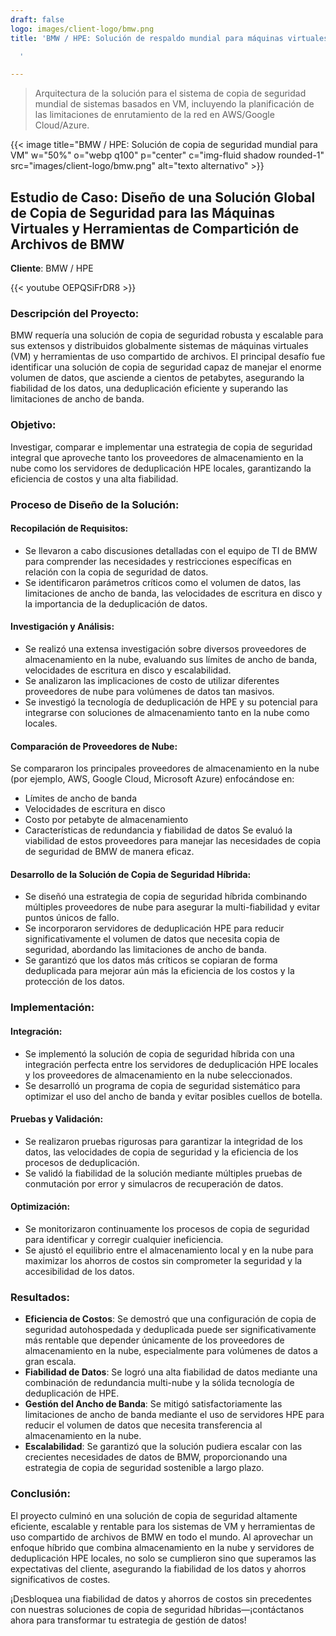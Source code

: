 ```yaml
---
draft: false
logo: images/client-logo/bmw.png
title: 'BMW / HPE: Solución de respaldo mundial para máquinas virtuales (VM).

  '

---
```

> Arquitectura de la solución para el sistema de copia de seguridad mundial de sistemas basados en VM, incluyendo la planificación de las limitaciones de enrutamiento de la red en AWS/Google Cloud/Azure.

{{< image title="BMW / HPE: Solución de copia de seguridad mundial para VM" w="50%" o="webp q100" p="center" c="img-fluid shadow rounded-1" src="images/client-logo/bmw.png" alt="texto alternativo" >}}

## Estudio de Caso: Diseño de una Solución Global de Copia de Seguridad para las Máquinas Virtuales y Herramientas de Compartición de Archivos de BMW

**Cliente**: BMW / HPE

{{< youtube OEPQSiFrDR8 >}}

### Descripción del Proyecto:

BMW requería una solución de copia de seguridad robusta y escalable para sus extensos y distribuidos globalmente sistemas de máquinas virtuales (VM) y herramientas de uso compartido de archivos. El principal desafío fue identificar una solución de copia de seguridad capaz de manejar el enorme volumen de datos, que asciende a cientos de petabytes, asegurando la fiabilidad de los datos, una deduplicación eficiente y superando las limitaciones de ancho de banda.

### Objetivo:

Investigar, comparar e implementar una estrategia de copia de seguridad integral que aproveche tanto los proveedores de almacenamiento en la nube como los servidores de deduplicación HPE locales, garantizando la eficiencia de costos y una alta fiabilidad.

### Proceso de Diseño de la Solución:

#### Recopilación de Requisitos:

- Se llevaron a cabo discusiones detalladas con el equipo de TI de BMW para comprender las necesidades y restricciones específicas en relación con la copia de seguridad de datos.
- Se identificaron parámetros críticos como el volumen de datos, las limitaciones de ancho de banda, las velocidades de escritura en disco y la importancia de la deduplicación de datos.

#### Investigación y Análisis:

- Se realizó una extensa investigación sobre diversos proveedores de almacenamiento en la nube, evaluando sus límites de ancho de banda, velocidades de escritura en disco y escalabilidad.
- Se analizaron las implicaciones de costo de utilizar diferentes proveedores de nube para volúmenes de datos tan masivos.
- Se investigó la tecnología de deduplicación de HPE y su potencial para integrarse con soluciones de almacenamiento tanto en la nube como locales.

#### Comparación de Proveedores de Nube:

Se compararon los principales proveedores de almacenamiento en la nube (por ejemplo, AWS, Google Cloud, Microsoft Azure) enfocándose en:
- Límites de ancho de banda
- Velocidades de escritura en disco
- Costo por petabyte de almacenamiento
- Características de redundancia y fiabilidad de datos
Se evaluó la viabilidad de estos proveedores para manejar las necesidades de copia de seguridad de BMW de manera eficaz.

#### Desarrollo de la Solución de Copia de Seguridad Híbrida:

- Se diseñó una estrategia de copia de seguridad híbrida combinando múltiples proveedores de nube para asegurar la multi-fiabilidad y evitar puntos únicos de fallo.
- Se incorporaron servidores de deduplicación HPE para reducir significativamente el volumen de datos que necesita copia de seguridad, abordando las limitaciones de ancho de banda.
- Se garantizó que los datos más críticos se copiaran de forma deduplicada para mejorar aún más la eficiencia de los costos y la protección de los datos.

### Implementación:

#### Integración:

- Se implementó la solución de copia de seguridad híbrida con una integración perfecta entre los servidores de deduplicación HPE locales y los proveedores de almacenamiento en la nube seleccionados.
- Se desarrolló un programa de copia de seguridad sistemático para optimizar el uso del ancho de banda y evitar posibles cuellos de botella.

#### Pruebas y Validación:

- Se realizaron pruebas rigurosas para garantizar la integridad de los datos, las velocidades de copia de seguridad y la eficiencia de los procesos de deduplicación.
- Se validó la fiabilidad de la solución mediante múltiples pruebas de conmutación por error y simulacros de recuperación de datos.

#### Optimización:

- Se monitorizaron continuamente los procesos de copia de seguridad para identificar y corregir cualquier ineficiencia.
- Se ajustó el equilibrio entre el almacenamiento local y en la nube para maximizar los ahorros de costos sin comprometer la seguridad y la accesibilidad de los datos.

### Resultados:

- **Eficiencia de Costos**: Se demostró que una configuración de copia de seguridad autohospedada y deduplicada puede ser significativamente más rentable que depender únicamente de los proveedores de almacenamiento en la nube, especialmente para volúmenes de datos a gran escala.
- **Fiabilidad de Datos**: Se logró una alta fiabilidad de datos mediante una combinación de redundancia multi-nube y la sólida tecnología de deduplicación de HPE.
- **Gestión del Ancho de Banda**: Se mitigó satisfactoriamente las limitaciones de ancho de banda mediante el uso de servidores HPE para reducir el volumen de datos que necesita transferencia al almacenamiento en la nube.
- **Escalabilidad**: Se garantizó que la solución pudiera escalar con las crecientes necesidades de datos de BMW, proporcionando una estrategia de copia de seguridad sostenible a largo plazo.

### Conclusión:

El proyecto culminó en una solución de copia de seguridad altamente eficiente, escalable y rentable para los sistemas de VM y herramientas de uso compartido de archivos de BMW en todo el mundo. Al aprovechar un enfoque híbrido que combina almacenamiento en la nube y servidores de deduplicación HPE locales, no solo se cumplieron sino que superamos las expectativas del cliente, asegurando la fiabilidad de los datos y ahorros significativos de costes.

¡Desbloquea una fiabilidad de datos y ahorros de costos sin precedentes con nuestras soluciones de copia de seguridad híbridas—¡contáctanos ahora para transformar tu estrategia de gestión de datos!
